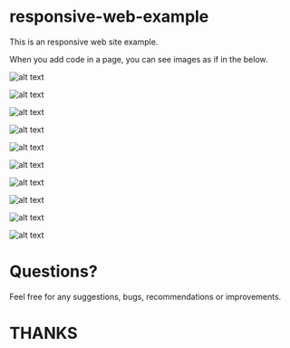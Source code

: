# responsive-web-example
This is an responsive web site example.  

When you add code in a page, you can see images as if in the below.

![alt text](./src/outputs/HomePage.jpg)

![alt text](./src/outputs/ListPage.jpg)

![alt text](./src/outputs/ServicePage.jpg)

![alt text](./src/outputs/AboutPage.jpg)

![alt text](./src/outputs/ContactPage.jpg)



![alt text](./src/outputs/HomeSmall.jpg)

![alt text](./src/outputs/ListSmall.jpg)

![alt text](./src/outputs/ServicesSmall.jpg)

![alt text](./src/outputs/AboutSmall.jpg)

![alt text](./src/outputs/ContactSmall.jpg)


# Questions?

Feel free for any suggestions, bugs, recommendations or improvements.

# THANKS
